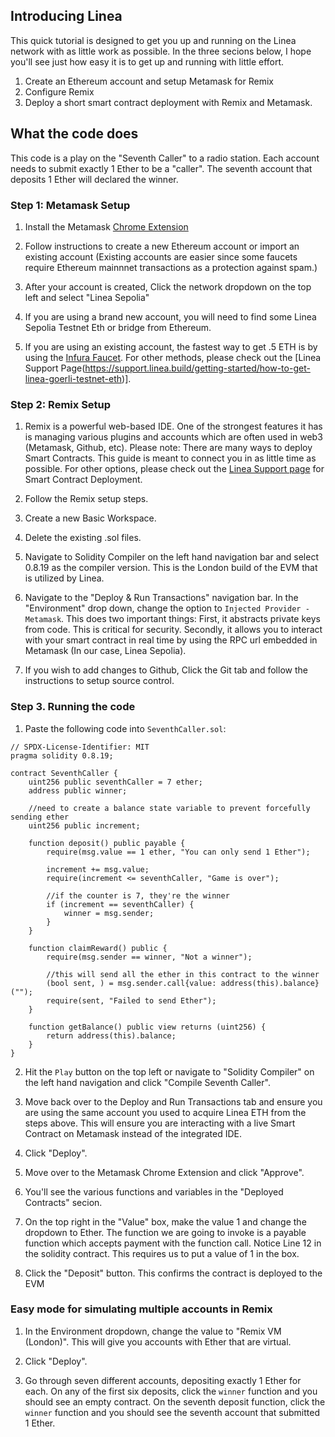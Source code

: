 ## Introducing Linea

This quick tutorial is designed to get you up and running on the Linea network with as little work as possible. In the three secions below, I hope you'll see just how easy it is to get up and running with little effort.

1. Create an Ethereum account and setup Metamask for Remix
2. Configure Remix
3. Deploy a short smart contract deployment with Remix and Metamask.

## What the code does

This code is a play on the "Seventh Caller" to a radio station. Each account needs to submit exactly 1 Ether to be a "caller". The seventh account that deposits 1 Ether will declared the winner.

### Step 1: Metamask Setup

1. Install the Metamask [Chrome Extension](https://chromewebstore.google.com/detail/metamask/nkbihfbeogaeaoehlefnkodbefgpgknn?hl=en)

2. Follow instructions to create a new Ethereum account or import an existing account (Existing accounts are easier since some faucets require Ethereum mainnnet transactions as a protection against spam.)

3. After your account is created, Click the network dropdown on the top left and select "Linea Sepolia"

4. If you are using a brand new account, you will need to find some Linea Sepolia Testnet Eth or bridge from Ethereum.

5. If you are using an existing account, the fastest way to get .5 ETH is by using the [Infura Faucet](https://www.infura.io/faucet/linea). For other methods, please check out the [Linea Support Page(https://support.linea.build/getting-started/how-to-get-linea-goerli-testnet-eth)].


### Step 2: Remix Setup

1. Remix is a powerful web-based IDE. One of the strongest features it has is managing various plugins and accounts which are often used in web3 (Metamask, Github, etc). Please note: There are many ways to deploy Smart Contracts. This guide is meant to connect you in as little time as possible. For other options, please check out the [Linea Support page](https://docs.linea.build/developers/quickstart/deploy-smart-contract) for Smart Contract Deployment.

2. Follow the Remix setup steps.

3. Create a new Basic Workspace.

4. Delete the existing .sol files.

5. Navigate to Solidity Compiler on the left hand navigation bar and select 0.8.19 as the compiler version. This is the London build of the EVM that is utilized by Linea. 

6. Navigate to the "Deploy & Run Transactions" navigation bar. In the "Environment" drop down, change the option to `Injected Provider - Metamask`. This does two important things: First, it abstracts private keys from code. This is critical for security. Secondly, it allows you to interact with your smart contract in real time by using the RPC url embedded in Metamask (In our case, Linea Sepolia).

7. If you wish to add changes to Github, Click the Git tab and follow the instructions to setup source control. 


### Step 3. Running the code

1. Paste the following code into `SeventhCaller.sol`:

```
// SPDX-License-Identifier: MIT
pragma solidity 0.8.19;

contract SeventhCaller {
    uint256 public seventhCaller = 7 ether;
    address public winner;

    //need to create a balance state variable to prevent forcefully sending ether
    uint256 public increment;

    function deposit() public payable {
        require(msg.value == 1 ether, "You can only send 1 Ether");

        increment += msg.value;
        require(increment <= seventhCaller, "Game is over");

        //if the counter is 7, they're the winner
        if (increment == seventhCaller) {
            winner = msg.sender;
        }
    }

    function claimReward() public {
        require(msg.sender == winner, "Not a winner");

        //this will send all the ether in this contract to the winner
        (bool sent, ) = msg.sender.call{value: address(this).balance}("");
        require(sent, "Failed to send Ether");
    }

    function getBalance() public view returns (uint256) {
        return address(this).balance;
    }
}
```

2. Hit the `Play` button on the top left or navigate to "Solidity Compiler" on the left hand navigation and click "Compile Seventh Caller". 

3. Move back over to the Deploy and Run Transactions tab and ensure you are using the same account you used to acquire Linea ETH from the steps above. This will ensure you are interacting with a live Smart Contract on Metamask instead of the integrated IDE.

4. Click "Deploy". 

5. Move over to the Metamask Chrome Extension and click "Approve".

6. You'll see the various functions and variables in the "Deployed Contracts" secion. 

7. On the top right in the "Value" box, make the value 1 and change the dropdown to Ether. The function we are going to invoke is a payable function which accepts payment with the function call. Notice Line 12 in the solidity contract. This requires us to put a value of 1 in the box.

8. Click the "Deposit" button. This confirms the contract is deployed to the EVM


### Easy mode for simulating multiple accounts in Remix

1. In the Environment dropdown, change the value to "Remix VM (London)". This will give you accounts with Ether that are virtual.

2. Click "Deploy".

3. Go through seven different accounts, depositing exactly 1 Ether for each. On any of the first six deposits, click the `winner` function and you should see an empty contract. On the seventh deposit function, click the `winner` function and you should see the seventh account that submitted 1 Ether.